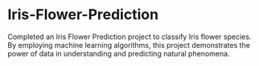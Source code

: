 # Iris-Flower-Prediction
Completed an Iris Flower Prediction project to classify Iris flower species. By employing machine learning algorithms, this project demonstrates the power of data in understanding and predicting natural phenomena.
